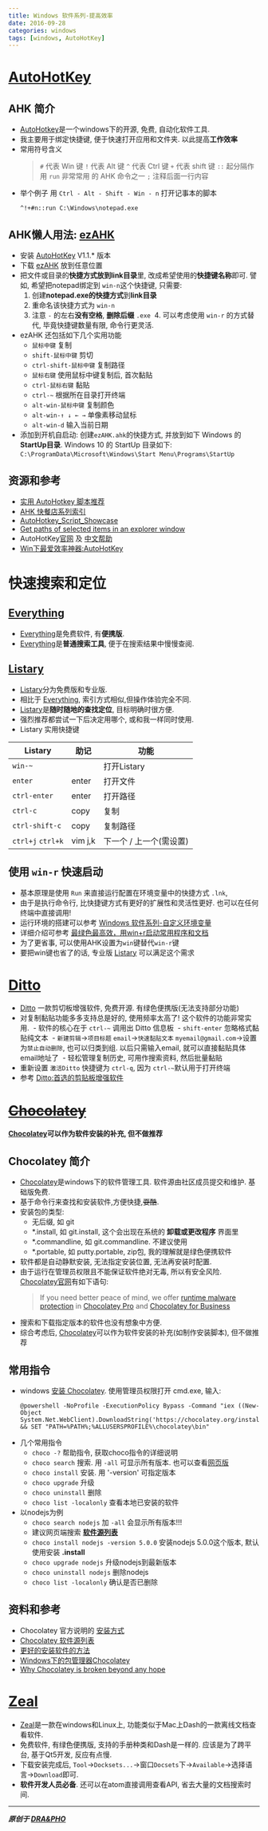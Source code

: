 ```yaml
---
title: Windows 软件系列-提高效率
date: 2016-09-28
categories: windows
tags: [windows, AutoHotKey]
---
```


# [AutoHotKey][AutoHotKey]

## AHK 简介
- [AutoHotkey][AutoHotKey]是一个windows下的开源, 免费, 自动化软件工具. 
- 我主要用于绑定快捷键, 便于快速打开应用和文件夹. 以此提高**工作效率**
- 常用符号含义
  > `#` 代表 Win 键
  > `!` 代表 Alt 键
  > `^` 代表 Ctrl 键
  > `+` 代表 shift 键
  > `::` 起分隔作用
  > `run` 非常常用 的 AHK 命令之一
  > `;`  注释后面一行内容
- 举个例子
  用 `Ctrl - Alt - Shift - Win - n` 打开记事本的脚本
  ``` ahk
  ^!+#n::run C:\Windows\notepad.exe
  ```

## AHK懒人用法: [ezAHK](https://github.com/draapho/ezAHK)
- 安装 [AutoHotKey](https://autohotkey.com/download/) V1.1.\* 版本
- 下载 [ezAHK](https://github.com/draapho/ezAHK) 放到任意位置
- 把文件或目录的**快捷方式放到link目录**里, 改成希望使用的**快捷键名称**即可.
  譬如, 希望把notepad绑定到 `win-n`这个快捷键, 只需要:
  1. 创建**notepad.exe的快捷方式**到**link目录**
  2. 重命名该快捷方式为 `win-n`
  3. 注意 `-` 的左右**没有空格**, **删除后缀** `.exe`
  4. 可以考虑使用 `win-r` 的方式替代, 毕竟快捷键数量有限, 命令行更灵活.
- ezAHK 还包括如下几个实用功能
  - `鼠标中键` 复制
  - `shift-鼠标中键` 剪切
  - `ctrl-shift-鼠标中键` 复制路径
  - `鼠标右键` 使用鼠标中键复制后, 首次黏贴
  - `ctrl-鼠标右键` 黏贴
  - `ctrl-~` 根据所在目录打开终端
  - `alt-win-鼠标中键` 复制颜色
  - `alt-win-↑ ↓ ← →` 单像素移动鼠标
  - `alt-win-d` 输入当前日期
- 添加到开机自启动: 创建`ezAHK.ahk`的快捷方式, 并放到如下 Windows 的 **StartUp目录**.
  Windows 10 的 StartUp 目录如下:
  `C:\ProgramData\Microsoft\Windows\Start Menu\Programs\StartUp`


## 资源和参考
- [实用 AutoHotkey 脚本推荐](https://autohotkey.com/boards/viewtopic.php?t=4296)
- [AHK 快餐店系列索引](https://autohotkey.com/boards/viewtopic.php?t=4267)
- [AutoHotkey_Script_Showcase](https://autohotkey.com/docs/scripts/#AutoHotkey_Script_Showcase)
- [Get paths of selected items in an explorer window](https://autohotkey.com/board/topic/60985-get-paths-of-selected-items-in-an-explorer-window/)
- AutoHotKey[官网](https://autohotkey.com/) 及 [中文帮助](http://ahkcn.sourceforge.net/docs/AutoHotkey.htm)
- [Win下最爱效率神器:AutoHotKey](http://www.jeffjade.com/2016/03/11/2016-03-11-autohotkey/)



# 快速搜索和定位

## [Everything][Everything]
- [Everything][Everything]是免费软件, 有**便携版**.
- [Everything][Everything]是**普通搜索工具**, 便于在搜索结果中慢慢查阅.

## [Listary][Listary]
- [Listary][Listary]分为免费版和专业版.
- 相比于 [Everything][Everything], 索引方式相似,但操作体验完全不同.
- [Listary][Listary]是**随时随地的查找定位**, 目标明确时很方便. 
- 强烈推荐都尝试一下后决定用哪个, 或和我一样同时使用.
- Listary 实用快捷键

| Listary             | 助记                 | 功能                |
| --------------- | ------------------ | --------------------- |
| `win-~`         |                    |  打开Listary            |
| `enter`         | enter              |  打开文件                 |
| `ctrl-enter`    | enter              |  打开路径             |
| `ctrl-c`        | copy        | 复制       |
| `ctrl-shift-c`  | copy        | 复制路径       |
| `ctrl+j` `ctrl+k` | vim j,k           | 下一个 / 上一个(需设置) |

## 使用 `win-r` 快速启动
- 基本原理是使用 `Run` 来直接运行配置在环境变量中的快捷方式 `.lnk`, 
- 由于是执行命令行, 比快捷键方式有更好的扩展性和灵活性更好. 也可以在任何终端中直接调用!
- 运行环境的搭建可以参考 [Windows 软件系列-自定义环境变量](https://draapho.github.io/2016/10/09/1608-WinSoft-path/)
- 详细介绍可参考 [最绿色最高效，用win+r启动常用程序和文档](https://xbeta.info/win-run.htm#h-6)
- 为了更省事, 可以使用AHK设置为`win`键替代`win-r`键
- 要把win键也省了的话, 专业版 [Listary][Listary] 可以满足这个需求



# [Ditto][ditto]

- [Ditto][ditto] 一款剪切板增强软件, 免费开源. 有绿色便携版(无法支持部分功能)
- 对复制黏贴功能多多支持总是好的, 使用频率太高了! 这个软件的功能非常实用.
  - 软件的核心在于 `ctrl-~` 调用出 Ditto 信息板
  - `shift-enter` 忽略格式黏贴纯文本
  - `新建剪辑`->`项目标题` `email`->`快速黏贴文本` `myemail@gmail.com`->设置为`禁止自动删除`, 也可以归类到组. 以后只需输入email, 就可以直接黏贴具体email地址了
  - 轻松管理复制历史, 可用作搜索资料, 然后批量黏贴
- 重新设置 `激活Ditto` 快捷键为 `ctrl-q`, 因为 `ctrl-~`默认用于打开终端
- 参考 [Ditto:首选的剪贴板增强软件](https://xbeta.info/ditto.htm)



# ~~[Chocolatey][Chocolatey]~~

**[Chocolatey][Chocolatey]可以作为软件安装的补充, 但不做推荐** 

## Chocolatey 简介
-   [Chocolatey][Chocolatey]是windows下的软件管理工具. 软件源由社区成员提交和维护. 基础版免费.
-   基于命令行来查找和安装软件,方便快捷,~~耍酷~~.
-   安装包的类型:
    - 无后缀, 如 git
    - *.install, 如 git.install, 这个会出现在系统的 **卸载或更改程序** 界面里
    - *.commandline, 如 git.commandline. 不建议使用
    - *.portable, 如 putty.portable, zip包, 我的理解就是绿色便携软件
-   软件都是自动静默安装, 无法指定安装位置, 无法再安装时配置.
-   由于运行在管理员权限且不能保证软件绝对无毒, 所以有安全风险. [Chocolatey官网](https://chocolatey.org/about)有如下语句:
    > If you need better peace of mind, we offer [runtime malware protection](https://chocolatey.org/docs/features-virus-check) in [Chocolatey Pro](https://chocolatey.org/pricing) and [Chocolatey for Business](https://chocolatey.org/pricing)
-   搜索和下载指定版本的软件也没有想象中方便.
-   综合考虑后, [Chocolatey][Chocolatey]可以作为软件安装的补充(如制作安装脚本), 但不做推荐

## 常用指令
- windows [安装 Chocolatey](https://chocolatey.org/install). 使用管理员权限打开 cmd.exe, 输入:
  ``` shell
  @powershell -NoProfile -ExecutionPolicy Bypass -Command "iex ((New-Object System.Net.WebClient).DownloadString('https://chocolatey.org/install.ps1'))" && SET "PATH=%PATH%;%ALLUSERSPROFILE%\chocolatey\bin"
  ```
- 几个常用指令
  - `choco -?` 帮助指令, 获取choco指令的详细说明
  - `choco search` 搜索. 用 `-all` 可显示所有版本. 也可以查看[网页版](https://chocolatey.org/packages/)
  - `choco install` 安装. 用 '-version' 可指定版本
  - `choco upgrade` 升级
  - `choco uninstall` 删除
  - `choco list -localonly` 查看本地已安装的软件
- 以nodejs为例
  - `choco search nodejs` 加 `-all` 会显示所有版本!!! 
  - 建议网页端搜索 [**软件源列表**](https://chocolatey.org/packages/)
  - `choco install nodejs -version 5.0.0`  安装nodejs 5.0.0这个版本, 默认使用安装 **.install**
  - `choco upgrade nodejs`  升级nodejs到最新版本
  - `choco uninstall nodejs`  删除nodejs
  - `choco list -localonly` 确认是否已删除

## 资料和参考
- Chocolatey 官方说明的 [安装方式](https://chocolatey.org/install)
- [Chocolatey 软件源列表](https://chocolatey.org/packages/)
- [更好的安装软件的方法](http://ninghao.net/blog/2071)
- [Windows下的包管理器Chocolatey](http://www.jianshu.com/p/831aa4a280e7)
- [Why Chocolatey is broken beyond any hope](https://medium.com/@keivan/why-chocolatey-is-broken-beyond-any-hope-d1a4e33b3d23#.jzmj9o5cd)


# [Zeal][Zeal]

- [Zeal][Zeal]是一款在windows和Linux上, 功能类似于Mac上Dash的一款离线文档查看软件.
- 免费软件, 有绿色便携版, 支持的手册种类和Dash是一样的. 应该是为了跨平台, 基于Qt5开发, 反应有点慢.
- 下载安装完成后, `Tool`->`Docksets...`->窗口`Docsets`下->`Available`->选择语言->`Download`即可.
- **软件开发人员必备**. 还可以在atom直接调用查看API, 省去大量的文档搜索时间.


----------

***原创于 [DRA&PHO](https://draapho.github.io/)***



[AutoHotKey]: https://autohotkey.com/
[Everything]: https://www.voidtools.com/
[Listary]: http://www.listary.com/
[Chocolatey]: https://chocolatey.org/
[ditto]: http://ditto-cp.sourceforge.net/
[Zeal]: https://zealdocs.org/

